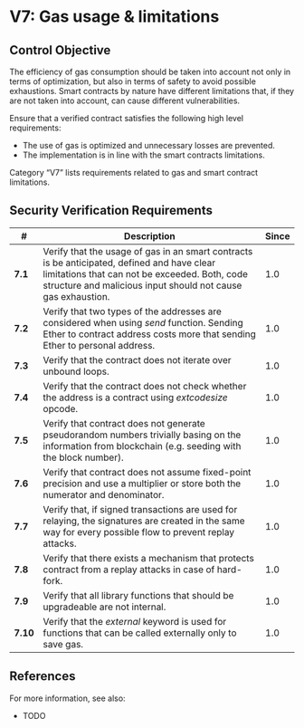 # V7: Gas usage & limitations

## Control Objective

The efficiency of gas consumption should be taken into account not only in terms of optimization, but also in terms of safety to avoid possible exhaustions. Smart contracts by nature have different limitations that, if they are not taken into account, can cause different vulnerabilities.

Ensure that a verified contract satisfies the following high level requirements:
* The use of gas is optimized and unnecessary losses are prevented.
* The implementation is in line with the smart contracts limitations.

Category “V7” lists requirements related to gas and smart contract limitations.

## Security Verification Requirements

| # | Description | Since |
| --- | --- | --- |
| **7.1** | Verify that the usage of gas in an smart contracts is be anticipated, defined and have clear limitations that can not be exceeded. Both, code structure and malicious input should not cause gas exhaustion. | 1.0 |
| **7.2** | Verify that two types of the addresses are considered when using *send* function. Sending Ether to contract address costs more that sending Ether to personal address. | 1.0 |
| **7.3** | Verify that the contract does not iterate over unbound loops. | 1.0 |
| **7.4** | Verify that the contract does not check whether the address is a contract using *extcodesize* opcode. | 1.0 |
| **7.5** | Verify that contract does not generate pseudorandom numbers trivially basing on the information from blockchain (e.g. seeding with the block number). | 1.0 |
| **7.6** | Verify that contract does not assume fixed-point precision and use a multiplier or store both the numerator and denominator. | 1.0 |
| **7.7** | Verify that, if signed transactions are used for relaying, the signatures are created in the same way for every possible flow to prevent replay attacks. | 1.0 |
| **7.8** | Verify that there exists a mechanism that protects contract from a replay attacks in case of hard-fork. | 1.0 |
| **7.9** | Verify that all library functions that should be upgradeable are not internal. | 1.0 |
| **7.10** | Verify that the *external* keyword is used for functions that can be called externally only to save gas. | 1.0 |

## References

For more information, see also:

* TODO